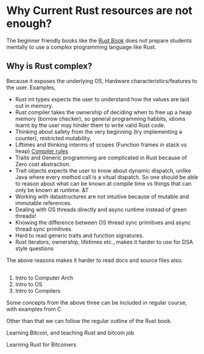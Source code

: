 # Why Current Rust resources are not enough?
The beginner friendly books like the [Rust Book](https://doc.rust-lang.org/book/)
does not prepare students mentally to use a complex programming language like Rust.

## Why is Rust complex?
Because it exposes the underlying OS, Hardware characteristics/features to the user.
Examples, 
- Rust int types expects the user to understand how the values are laid out in
memory.
- Rust compiler takes the ownership of deciding when to free up a heap memory (borrow checker),
so general programming habbits, idioms learnt by the user may hinder them to write valid Rust code.
- Thinking about safety from the very beginning (try implementing a counter), restricted mutability.
- Liftimes and thinking interms of scopes (Function frames in stack vs heap) [Compiler rules](https://doc.rust-lang.org/1.8.0/book/lifetimes.html)
- Traits and Generic programming are complicated in Rust because of Zero cost abstraction.
- Trait objects expects the user to know about dynamic dispatch, unlike Java where every 
method call is a vitual dispatch. So one should be able to reason about what can be known
at compile time vs things that can only be known at runtime. &T
- Working with datastructures are not intuitive because of mutable and immutable references.
- Dealing with OS threads directly and async runtime instead of green threads!
- Knowing the difference between OS thread sync primitives and async thread sync primitives.
- Hard to read generic traits and function signatures.
- Rust iterators, ownership, lifetimes etc., makes it harder to use for DSA style questions

The above reasons makes it harder to read docs and source files also.

##
1. Intro to Computer Arch
1. Intro to OS
1. Intro to Compilers

Some concepts from the above three can be included in regular course, with examples from C

Other than that we can follow the regular outline of the Rust book.

Learning Bitcoin, and teaching Rust and bitcoin job

Learning Rust for Bitcoiners